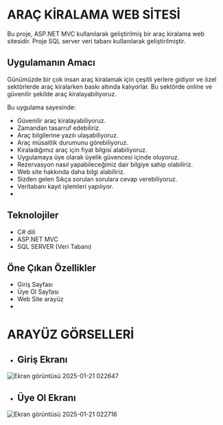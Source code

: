 # ARAÇ KİRALAMA WEB SİTESİ
Bu proje, ASP.NET MVC kullanılarak geliştirilmiş bir araç kiralama web sitesidir. Proje SQL server veri tabanı kullanılarak geliştirilmiştir.

## Uygulamanın Amacı
Günümüzde bir çok insan araç kiralamak için çeşitli yerlere gidiyor ve özel sektörlerde araç kiralarken baskı altında kalıyorlar. Bu sektörde online ve güvenilir şekilde araç kiralayabiliyoruz.

Bu uygulama sayesinde:
- Güvenilir araç kiralayabiliyoruz.
- Zamandan tasarruf edebiliriz.
- Araç bilgilerine yazılı ulaşabiliyoruz.
- Araç müsaitlik durumunu görebiliyoruz.
- Kiraladığımız araç için fiyat bilgisi alabiliyoruz.
- Uygulamaya üye olarak üyelik güvencesi içinde oluyoruz.
- Rezervasyon nasıl yapabileceğimiz dair bilgiye sahip olabiliriz.
- Web site hakkında daha bilgi alabiliriz.
- Sizden gelen Sıkça sorulan sorulara cevap verebiliyoruz.
- Veritabanı kayıt işlemleri yapılıyor.
- 
  
## Teknolojiler
- C# dili
- ASP.NET MVC
- SQL SERVER (Veri Tabanı)
  
## Öne Çıkan Özellikler
- Giriş Sayfası
- Üye Ol Sayfası
- Web Site arayüz
- 

 #  ARAYÜZ GÖRSELLERİ
* ## Giriş Ekranı
![Ekran görüntüsü 2025-01-21 022647](https://github.com/user-attachments/assets/cb43edce-0cf6-49cf-8351-36fde0b27465)
* ## Üye Ol Ekranı
![Ekran görüntüsü 2025-01-21 022716](https://github.com/user-attachments/assets/a0d247f9-4925-4b51-b47a-531ea0cc085a)




